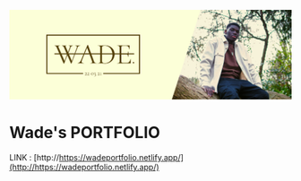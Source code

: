 [![bannière](https://github.com/WadeTheDev/Portfolio/blob/main/Banni%C3%A8re.png?raw=true "bannière")](http://https://github.com/WadeTheDev/Portfolio/blob/main/Banni%C3%A8re.png?raw=true "bannière")
# Wade's PORTFOLIO
LINK : [http://https://wadeportfolio.netlify.app/](http://https://wadeportfolio.netlify.app/)


